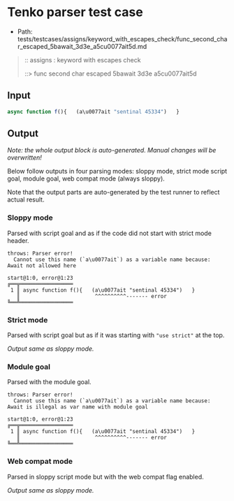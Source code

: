 # Tenko parser test case

- Path: tests/testcases/assigns/keyword_with_escapes_check/func_second_char_escaped_5bawait_3d3e_a5cu0077ait5d.md

> :: assigns : keyword with escapes check
>
> ::> func second char escaped 5bawait 3d3e a5cu0077ait5d

## Input

`````js
async function f(){   (a\u0077ait "sentinal 45334")   }
`````

## Output

_Note: the whole output block is auto-generated. Manual changes will be overwritten!_

Below follow outputs in four parsing modes: sloppy mode, strict mode script goal, module goal, web compat mode (always sloppy).

Note that the output parts are auto-generated by the test runner to reflect actual result.

### Sloppy mode

Parsed with script goal and as if the code did not start with strict mode header.

`````
throws: Parser error!
  Cannot use this name (`a\u0077ait`) as a variable name because: Await not allowed here

start@1:0, error@1:23
╔══╦═════════════════
 1 ║ async function f(){   (a\u0077ait "sentinal 45334")   }
   ║                        ^^^^^^^^^^------- error
╚══╩═════════════════

`````

### Strict mode

Parsed with script goal but as if it was starting with `"use strict"` at the top.

_Output same as sloppy mode._

### Module goal

Parsed with the module goal.

`````
throws: Parser error!
  Cannot use this name (`a\u0077ait`) as a variable name because: Await is illegal as var name with module goal

start@1:0, error@1:23
╔══╦═════════════════
 1 ║ async function f(){   (a\u0077ait "sentinal 45334")   }
   ║                        ^^^^^^^^^^------- error
╚══╩═════════════════

`````


### Web compat mode

Parsed in sloppy script mode but with the web compat flag enabled.

_Output same as sloppy mode._
